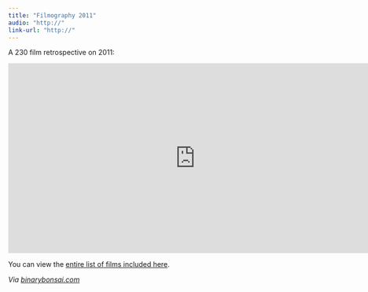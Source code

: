 ```yaml
---
title: "Filmography 2011"
audio: "http://"
link-url: "http://"
---
```

<p>A 230 film retrospective on 2011:</p>
<p><iframe width="759" height="386" src="http://www.youtube.com/embed/QgTsQW9tyHg?rel=0&amp;hd=1" frameborder="0" allowfullscreen></iframe></p>
<p>You can view the <a href="http://filmography2011.tumblr.com/post/13830190737/filmography-2011">entire list of films included here</a>.</p>
<p><em>Via <a href="http://binarybonsai.com/2011/12/14/filmography-2011/">binarybonsai.com</a></em></p>
